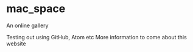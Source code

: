 # mac_space
An online gallery

Testing out using GitHub, Atom etc
More information to come about this website
